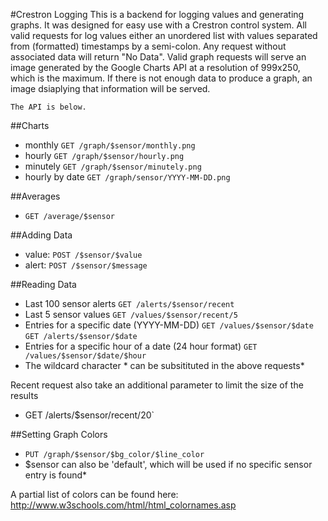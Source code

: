 #Crestron Logging
	This is a backend for logging values and generating graphs. It was designed for easy use
	with a Crestron control system. All valid requests for log values either an unordered list
	with values separated from (formatted) timestamps by a semi-colon. Any request without
	associated data will return "No Data". Valid graph requests will serve an image generated
	by the Google Charts API at a resolution of 999x250, which is the maximum. If there is not 
	enough data to produce a graph, an image dsiaplying that information will be served.
	
	The API is below.

##Charts
*	monthly `GET /graph/$sensor/monthly.png`
*	hourly `GET /graph/$sensor/hourly.png`
*	minutely `GET /graph/$sensor/minutely.png`
*	hourly by date `GET /graph/sensor/YYYY-MM-DD.png`


##Averages
*	`GET /average/$sensor`

##Adding Data
*	value: `POST /$sensor/$value`
*	alert: `POST /$sensor/$message`

##Reading Data
*	Last 100 sensor alerts `GET /alerts/$sensor/recent`
*	Last 5 sensor values `GET /values/$sensor/recent/5`
*	Entries for a specific date (YYYY-MM-DD) `GET /values/$sensor/$date` `GET /alerts/$sensor/$date`
*	Entries for a specific hour of a date (24 hour format) `GET /values/$sensor/$date/$hour` 
*	The wildcard character * can be subsitituted in the above requests*

Recent request also take an additional parameter to limit the size of the results 
*	GET /alerts/$sensor/recent/20`


##Setting Graph Colors
*	`PUT /graph/$sensor/$bg_color/$line_color`
*	$sensor can also be 'default', which will be used if no specific sensor entry is found*

A partial list of colors can be found here: http://www.w3schools.com/html/html_colornames.asp